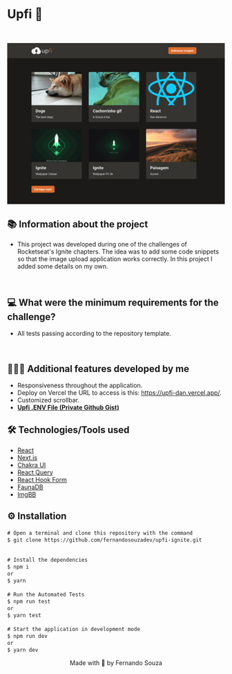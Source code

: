 # Upfi 📸

&nbsp;

![mock1](https://github.com/fernandosouzadev/upfi-ignite/blob/main/public/152691244-4ecfa2b9-f752-4df1-9158-84a258152427.png)
## 📚 Information about the project

- This project was developed during one of the challenges of Rocketseat's Ignite chapters. The idea was to add some code snippets so that the image upload application works correctly. In this project I added some details on my own.

&nbsp;

## 💻 What were the minimum requirements for the challenge?

- All tests passing according to the repository template.

&nbsp;

## 👨🏻‍💻 Additional features developed by me

- Responsiveness throughout the application.
- Deploy on Vercel the URL to access is this: https://upfi-dan.vercel.app/.
- Customized scrollbar.
- **[Upfi .ENV File (Private Github Gist)](https://gist.github.com/Daniel-Vinicius/74a76d25361d98258aa0d6b4d48af6eb)**

## 🛠️ Technologies/Tools used

- [React](https://pt-br.reactjs.org/)
- [Next.js](https://nextjs.org/)
- [Chakra UI](https://chakra-ui.com/)
- [React Query](https://react-query.tanstack.com/)
- [React Hook Form](https://react-hook-form.com/)
- [FaunaDB](https://fauna.com/)
- [ImgBB](https://imgbb.com/)


## ⚙️ Installation

```
# Open a terminal and clone this repository with the command
$ git clone https://github.com/fernandosouzadev/upfi-ignite.git
```

```

# Install the dependencies
$ npm i
or
$ yarn

# Run the Automated Tests
$ npm run test
or
$ yarn test

# Start the application in development mode
$ npm run dev
or
$ yarn dev

```

<p align="center">Made with 💜 by Fernando Souza</p>
